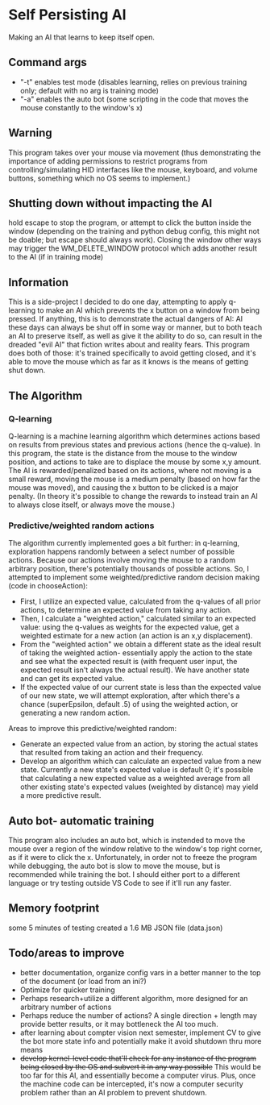 # Self Persisting AI

Making an AI that learns to keep itself open.

## Command args
* "-t" enables test mode (disables learning, relies on previous training only; default with no arg is training mode)
* "-a" enables the auto bot (some scripting in the code that moves the mouse constantly to the window's x)

## **Warning**
This program takes over your mouse via movement (thus demonstrating the importance of adding permissions to restrict programs from controlling/simulating HID interfaces like the mouse, keyboard, and volume buttons, something which no OS seems to implement.)

## **Shutting down without impacting the AI**
hold escape to stop the program, or attempt to click the button inside the window (depending on the training and python debug config, this might not be doable; but escape should always work). Closing the window other ways may trigger the WM_DELETE_WINDOW protocol which adds another result to the AI (if in training mode)

## Information
This is a side-project I decided to do one day, attempting to apply q-learning to make an AI which prevents the x button on a window from being pressed. If anything, this is to demonstrate the actual dangers of AI: AI these days can always be shut off in some way or manner, but to both teach an AI to preserve itself, as well as give it the ability to do so, can result in the dreaded "evil AI" that fiction writes about and reality fears. This program does both of those: it's trained specifically to avoid getting closed, and it's able to move the mouse which as far as it knows is the means of getting shut down.

## The Algorithm
### Q-learning
Q-learning is a machine learning algorithm which determines actions based on results from previous states and previous actions (hence the q-value). In this program, the state is the distance from the mouse to the window position, and actions to take are to displace the mouse by some x,y amount. The AI is rewarded/penalized based on its actions, where not moving is a small reward, moving the mouse is a medium penalty (based on how far the mouse was moved), and causing the x button to be clicked is a major penalty. (In theory it's possible to change the rewards to instead train an AI to always close itself, or always move the mouse.)

### Predictive/weighted random actions
The algorithm currently implemented goes a bit further: in q-learning, exploration happens randomly between a select number of possible actions. Because our actions involve moving the mouse to a random arbitrary position, there's potentially thousands of possible actions. So, I attempted to implement some weighted/predictive random decision making (code in chooseAction):
 
* First, I utilize an expected value, calculated from the q-values of all prior actions, to determine an expected value from taking any action.
* Then, I calculate a "weighted action," calculated similar to an expected value: using the q-values as weights for the expected value, get a weighted estimate for a new action (an action is an x,y displacement).
* From the "weighted action" we obtain a different state as the ideal result of taking the weighted action- essentially apply the action to the state and see what the expected result is (with frequent user input, the expected result isn't always the actual result). We have another state and can get its expected value.
* If the expected value of our current state is less than the expected value of our new state, we will attempt exploration, after which there's a chance (superEpsilon, default .5) of using the weighted action, or generating a new random action.

Areas to improve this predictive/weighted random:
* Generate an expected value from an action, by storing the actual states that resulted from taking an action and their frequency.
* Develop an algorithm which can calculate an expected value from a new state. Currently a new state's expected value is default 0; it's possible that calculating a new expected value as a weighted average from all other existing state's expected values (weighted by distance) may yield a more predictive result.

## Auto bot- automatic training
This program also includes an auto bot, which is instended to move the mouse over a region of the window relative to the window's top right corner, as if it were to click the x. Unfortunately, in order not to freeze the program while debugging, the auto bot is slow to move the mouse, but is recommended while training the bot. I should either port to a different language or try testing outside VS Code to see if it'll run any faster.

## Memory footprint
some 5 minutes of testing created a 1.6 MB JSON file (data.json)

## Todo/areas to improve
* better documentation, organize config vars in a better manner to the top of the document (or load from an ini?)
* Optimize for quicker training
* Perhaps research+utilize a different algorithm, more designed for an arbitrary number of actions
* Perhaps reduce the number of actions? A single direction + length may provide better results, or it may bottleneck the AI too much.
* after learning about compter vision next semester, implement CV to give the bot more state info and potentially make it avoid shutdown thru more means
* ~~develop kernel-level code that'll check for any instance of the program being closed by the OS and subvert it in any way possible~~ This would be too far for this AI, and essentially become a computer virus. Plus, once the machine code can be intercepted, it's now a computer security problem rather than an AI problem to prevent shutdown.
